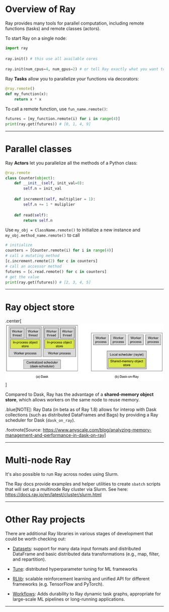 # Overview of Ray
Ray provides many tools for parallel computation, including remote functions (tasks) and remote classes (actors).

To start Ray on a single node:

```py
import ray

ray.init() # this use all available cores

ray.init(num_cpus=4, num_gpus=2) # or tell Ray exactly what you want to use
```

Ray **Tasks** allow you to parallelize your functions via decorators:

```py
@ray.remote()
def my_function(x):
    return x * x
```

To call a remote function, use `fun_name.remote()`:
```py
futures = [my_function.remote(i) for i in range(4)]
print(ray.get(futures)) # [0, 1, 4, 9]
```

---
# Parallel classes

Ray **Actors** let you parallelize all the methods of a Python class:
```py
@ray.remote
class Counter(object):
    def __init__(self, init_val=0):
        self.n = init_val

    def increment(self, multiplier = 1):
        self.n += 1 * muliplier

    def read(self):
        return self.n
```

Use `my_obj = ClassName.remote()` to initialize a new instance and `my_obj.method_name.remote()` to call
```py
# initialize
counters = [Counter.remote(i) for i in range(4)]
# call a mutating method
[c.increment.remote(2) for c in counters]
# call an accessor method
futures = [c.read.remote() for c in counters]
# get the value
print(ray.get(futures)) # [2, 3, 4, 5]
```
---
# Ray object store

.center[![Ray object store](images/ray-vs-dask.png)]

Compared to Dask, Ray has the advantage of a **shared-memory object store**, which allows workers on the same node to reuse memory.

.blue[NOTE]: Ray Data (in beta as of Ray 1.8) allows for interop with Dask collections (such as distributed DataFrames and Bags) by providing a Ray scheduler for Dask (`dask_on_ray`).

.footnote[Source: https://www.anyscale.com/blog/analyzing-memory-management-and-performance-in-dask-on-ray]

---
# Multi-node Ray

It's also possible to run Ray across nodes using Slurm.

The Ray docs provide examples and helper utilities to create `sbatch` scripts that will set up a multinode Ray cluster via Slurm. See here: https://docs.ray.io/en/latest/cluster/slurm.html

---
# Other Ray projects

There are additional Ray libraries in various stages of development that could be worth checking out:

- [Datasets](https://docs.ray.io/en/latest/data/dataset.html): support for many data input formats and distributed DataFrame and basic distributed data transformations (e.g., map, filter, and repartition).

- [Tune](https://docs.ray.io/en/latest/tune/index.html): distributed hyperparameter tuning for ML frameworks

- [RLlib](https://docs.ray.io/en/latest/rllib.html): scalable reinforcement learning and unified API for different frameworks (e.g. TensorFlow and PyTorch).

- [Workflows](https://docs.ray.io/en/latest/workflows/concepts.html): Adds durability to Ray dynamic task graphs, appropriate for large-scale ML pipelines or long-running applications.

---
